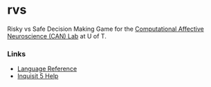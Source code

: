 # rvs

Risky vs Safe Decision Making Game for the [Computational Affective Neuroscience (CAN) Lab](https://canlabuoft.wordpress.com)
at U of T.

### Links

- [Language Reference](http://www.millisecond.com/support/docs/v5/html/language/languagereference.htm)
- [Inquisit 5 Help](http://www.millisecond.com/support/docs/v5/Inquisit.pdf)
